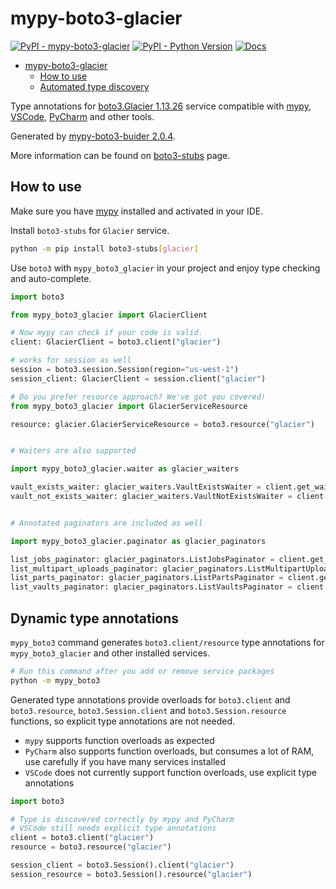 # mypy-boto3-glacier

[![PyPI - mypy-boto3-glacier](https://img.shields.io/pypi/v/mypy-boto3-glacier.svg?color=blue)](https://pypi.org/project/mypy-boto3-glacier)
[![PyPI - Python Version](https://img.shields.io/pypi/pyversions/mypy-boto3-glacier.svg?color=blue)](https://pypi.org/project/mypy-boto3-glacier)
[![Docs](https://img.shields.io/readthedocs/mypy-boto3-builder.svg?color=blue)](https://mypy-boto3-builder.readthedocs.io/)

- [mypy-boto3-glacier](#mypy-boto3-glacier)
  - [How to use](#how-to-use)
  - [Automated type discovery](#automated-type-discovery)

Type annotations for
[boto3.Glacier 1.13.26](https://boto3.amazonaws.com/v1/documentation/api/1.13.26/reference/services/glacier.html#Glacier) service
compatible with [mypy](https://github.com/python/mypy), [VSCode](https://code.visualstudio.com/),
[PyCharm](https://www.jetbrains.com/pycharm/) and other tools.

Generated by [mypy-boto3-buider 2.0.4](https://github.com/vemel/mypy_boto3_builder).

More information can be found on [boto3-stubs](https://pypi.org/project/boto3-stubs/) page.

## How to use

Make sure you have [mypy](https://github.com/python/mypy) installed and activated in your IDE.

Install `boto3-stubs` for `Glacier` service.

```bash
python -m pip install boto3-stubs[glacier]
```

Use `boto3` with `mypy_boto3_glacier` in your project and enjoy type checking and auto-complete.

```python
import boto3

from mypy_boto3_glacier import GlacierClient

# Now mypy can check if your code is valid.
client: GlacierClient = boto3.client("glacier")

# works for session as well
session = boto3.session.Session(region="us-west-1")
session_client: GlacierClient = session.client("glacier")

# Do you prefer resource approach? We've got you covered!
from mypy_boto3_glacier import GlacierServiceResource

resource: glacier.GlacierServiceResource = boto3.resource("glacier")


# Waiters are also supported

import mypy_boto3_glacier.waiter as glacier_waiters

vault_exists_waiter: glacier_waiters.VaultExistsWaiter = client.get_waiter("vault_exists")
vault_not_exists_waiter: glacier_waiters.VaultNotExistsWaiter = client.get_waiter("vault_not_exists")


# Annotated paginators are included as well

import mypy_boto3_glacier.paginator as glacier_paginators

list_jobs_paginator: glacier_paginators.ListJobsPaginator = client.get_paginator("list_jobs")
list_multipart_uploads_paginator: glacier_paginators.ListMultipartUploadsPaginator = client.get_paginator("list_multipart_uploads")
list_parts_paginator: glacier_paginators.ListPartsPaginator = client.get_paginator("list_parts")
list_vaults_paginator: glacier_paginators.ListVaultsPaginator = client.get_paginator("list_vaults")
```

## Dynamic type annotations

`mypy_boto3` command generates `boto3.client/resource` type annotations for
`mypy_boto3_glacier` and other installed services.

```bash
# Run this command after you add or remove service packages
python -m mypy_boto3
```

Generated type annotations provide overloads for `boto3.client` and `boto3.resource`,
`boto3.Session.client` and `boto3.Session.resource` functions,
so explicit type annotations are not needed.

- `mypy` supports function overloads as expected
- `PyCharm` also supports function overloads, but consumes a lot of RAM, use carefully if you have many services installed
- `VSCode` does not currently support function overloads, use explicit type annotations

```python
import boto3

# Type is discovered correctly by mypy and PyCharm
# VSCode still needs explicit type annotations
client = boto3.client("glacier")
resource = boto3.resource("glacier")

session_client = boto3.Session().client("glacier")
session_resource = boto3.Session().resource("glacier")
```